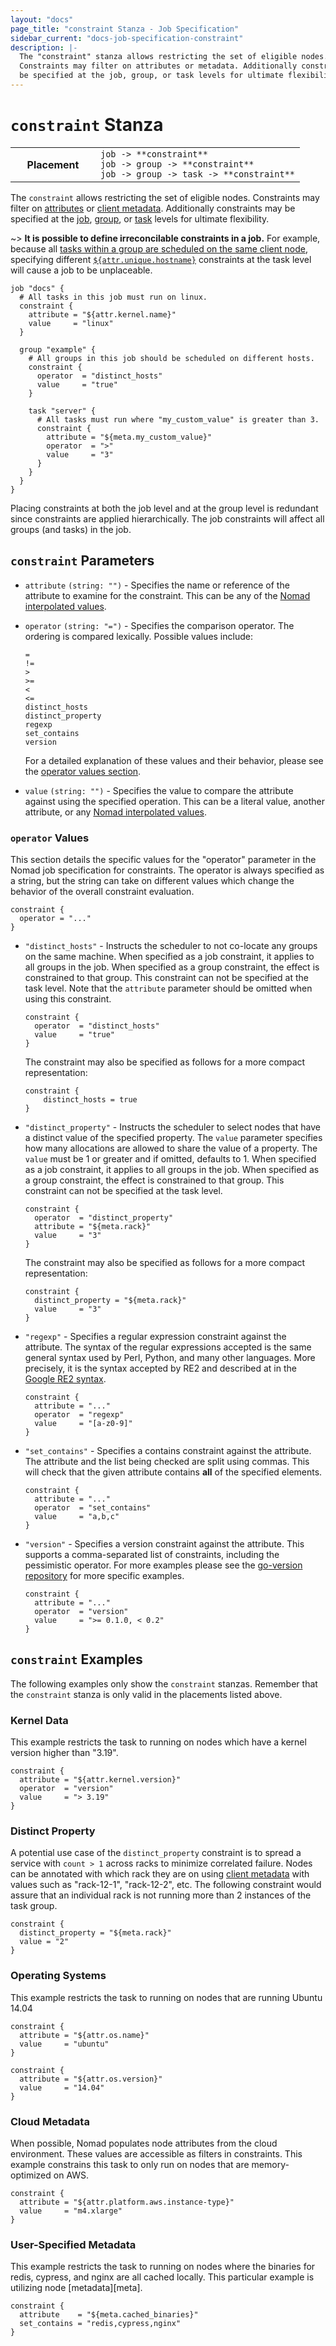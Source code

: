 ```yaml
---
layout: "docs"
page_title: "constraint Stanza - Job Specification"
sidebar_current: "docs-job-specification-constraint"
description: |-
  The "constraint" stanza allows restricting the set of eligible nodes.
  Constraints may filter on attributes or metadata. Additionally constraints may
  be specified at the job, group, or task levels for ultimate flexibility.
---
```


# `constraint` Stanza

<table class="table table-bordered table-striped">
  <tr>
    <th width="120">Placement</th>
    <td>
      <code>job -> **constraint**</code>
      <br>
      <code>job -> group -> **constraint**</code>
      <br>
      <code>job -> group -> task -> **constraint**</code>
    </td>
  </tr>
</table>

The `constraint` allows restricting the set of eligible nodes. Constraints may
filter on [attributes][interpolation] or [client metadata][client-meta].
Additionally constraints may be specified at the [job][job], [group][group], or
[task][task] levels for ultimate flexibility.

~> **It is possible to define irreconcilable constraints in a job.**
For example, because all [tasks within a group are scheduled on the same client node][group],
specifying different [`${attr.unique.hostname}`][node-variables] constraints at
the task level will cause a job to be unplaceable.

```hcl
job "docs" {
  # All tasks in this job must run on linux.
  constraint {
    attribute = "${attr.kernel.name}"
    value     = "linux"
  }

  group "example" {
    # All groups in this job should be scheduled on different hosts.
    constraint {
      operator  = "distinct_hosts"
      value     = "true"
    }

    task "server" {
      # All tasks must run where "my_custom_value" is greater than 3.
      constraint {
        attribute = "${meta.my_custom_value}"
        operator  = ">"
        value     = "3"
      }
    }
  }
}
```

Placing constraints at both the job level and at the group level is redundant
since constraints are applied hierarchically. The job constraints will affect
all groups (and tasks) in the job.

## `constraint` Parameters

- `attribute` `(string: "")` - Specifies the name or reference of the attribute
  to examine for the constraint. This can be any of the [Nomad interpolated
  values](/docs/runtime/interpolation.html#interpreted_node_vars).

- `operator` `(string: "=")` - Specifies the comparison operator. The ordering is
  compared lexically. Possible values include:

    ```text
    =
    !=
    >
    >=
    <
    <=
    distinct_hosts
    distinct_property
    regexp
    set_contains
    version
    ```

    For a detailed explanation of these values and their behavior, please see
    the [operator values section](#operator-values).

- `value` `(string: "")` - Specifies the value to compare the attribute against
  using the specified operation. This can be a literal value, another attribute,
  or any [Nomad interpolated
  values](/docs/runtime/interpolation.html#interpreted_node_vars).

### `operator` Values

This section details the specific values for the "operator" parameter in the
Nomad job specification for constraints. The operator is always specified as a
string, but the string can take on different values which change the behavior of
the overall constraint evaluation.

```hcl
constraint {
  operator = "..."
}
```

- `"distinct_hosts"` - Instructs the scheduler to not co-locate any groups on
  the same machine. When specified as a job constraint, it applies to all groups
  in the job. When specified as a group constraint, the effect is constrained to
  that group. This constraint can not be specified at the task level. Note that
  the `attribute` parameter should be omitted when using this constraint.

    ```hcl
    constraint {
      operator  = "distinct_hosts"
      value     = "true"
    }
    ```

    The constraint may also be specified as follows for a more compact
    representation:

    ```hcl
    constraint {
        distinct_hosts = true
    }
    ```

- `"distinct_property"` - Instructs the scheduler to select nodes that have a
  distinct value of the specified property. The `value` parameter specifies how
  many allocations are allowed to share the value of a property. The `value`
  must be 1 or greater and if omitted, defaults to 1.  When specified as a job
  constraint, it applies to all groups in the job. When specified as a group
  constraint, the effect is constrained to that group. This constraint can not
  be specified at the task level. 

    ```hcl
    constraint {
      operator  = "distinct_property"
      attribute = "${meta.rack}"
      value     = "3"
    }
    ```

    The constraint may also be specified as follows for a more compact
    representation:

    ```hcl
    constraint {
      distinct_property = "${meta.rack}"
      value     = "3"
    }
    ```

- `"regexp"` - Specifies a regular expression constraint against the attribute.
  The syntax of the regular expressions accepted is the same general syntax used
  by Perl, Python, and many other languages. More precisely, it is the syntax
  accepted by RE2 and described at in the [Google RE2
  syntax](https://golang.org/s/re2syntax).

    ```hcl
    constraint {
      attribute = "..."
      operator  = "regexp"
      value     = "[a-z0-9]"
    }
    ```

- `"set_contains"` - Specifies a contains constraint against the attribute. The
  attribute and the list being checked are split using commas. This will check
  that the given attribute contains **all** of the specified elements.

    ```hcl
    constraint {
      attribute = "..."
      operator  = "set_contains"
      value     = "a,b,c"
    }
    ```

- `"version"` - Specifies a version constraint against the attribute. This
  supports a comma-separated list of constraints, including the pessimistic
  operator. For more examples please see the [go-version
  repository](https://github.com/hashicorp/go-version) for more specific
  examples.

    ```hcl
    constraint {
      attribute = "..."
      operator  = "version"
      value     = ">= 0.1.0, < 0.2"
    }
    ```

## `constraint` Examples

The following examples only show the `constraint` stanzas. Remember that the
`constraint` stanza is only valid in the placements listed above.

### Kernel Data

This example restricts the task to running on nodes which have a kernel version
higher than "3.19".

```hcl
constraint {
  attribute = "${attr.kernel.version}"
  operator  = "version"
  value     = "> 3.19"
}
```

### Distinct Property

A potential use case of the `distinct_property` constraint is to spread a
service with `count > 1` across racks to minimize correlated failure. Nodes can
be annotated with which rack they are on using [client
metadata][client-meta] with values such as "rack-12-1", "rack-12-2", etc.
The following constraint would assure that an individual rack is not running
more than 2 instances of the task group.

```hcl
constraint {
  distinct_property = "${meta.rack}"
  value = "2"
}
```

### Operating Systems

This example restricts the task to running on nodes that are running Ubuntu
14.04

```hcl
constraint {
  attribute = "${attr.os.name}"
  value     = "ubuntu"
}

constraint {
  attribute = "${attr.os.version}"
  value     = "14.04"
}
```

### Cloud Metadata

When possible, Nomad populates node attributes from the cloud environment. These
values are accessible as filters in constraints. This example constrains this
task to only run on nodes that are memory-optimized on AWS.

```hcl
constraint {
  attribute = "${attr.platform.aws.instance-type}"
  value     = "m4.xlarge"
}
```

### User-Specified Metadata

This example restricts the task to running on nodes where the binaries for
redis, cypress, and nginx are all cached locally. This particular example is
utilizing node [metadata][meta].

```hcl
constraint {
  attribute    = "${meta.cached_binaries}"
  set_contains = "redis,cypress,nginx"
}
```

[job]: /docs/job-specification/job.html "Nomad job Job Specification"
[group]: /docs/job-specification/group.html "Nomad group Job Specification"
[client-meta]: /docs/agent/configuration/client.html#meta "Nomad meta Job Specification"
[task]: /docs/job-specification/task.html "Nomad task Job Specification"
[interpolation]: /docs/runtime/interpolation.html "Nomad interpolation"
[node-variables]: /docs/runtime/interpolation.html#node-variables- "Nomad interpolation-Node variables"
